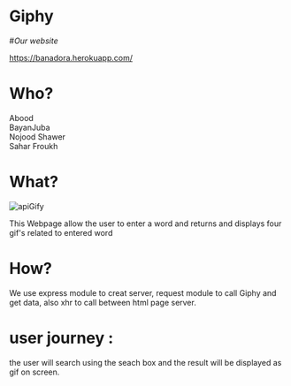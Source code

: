 
# Giphy
#*Our website* 

https://banadora.herokuapp.com/

# Who? <br>
Abood<br>
BayanJuba<br>
Nojood Shawer<br>
Sahar Froukh <br>

# What?
![apiGify](https://user-images.githubusercontent.com/57558867/74314550-43fb9280-4d7e-11ea-9e04-7b41e26c019f.jpg)

This Webpage allow the user to enter a word and returns and displays four gif's related to entered word

# How?
We use express module to creat server, request module to call Giphy and get data, also xhr to call between html page server.

# user journey : 
the user will search using the seach box and the result will be displayed as gif on screen.
